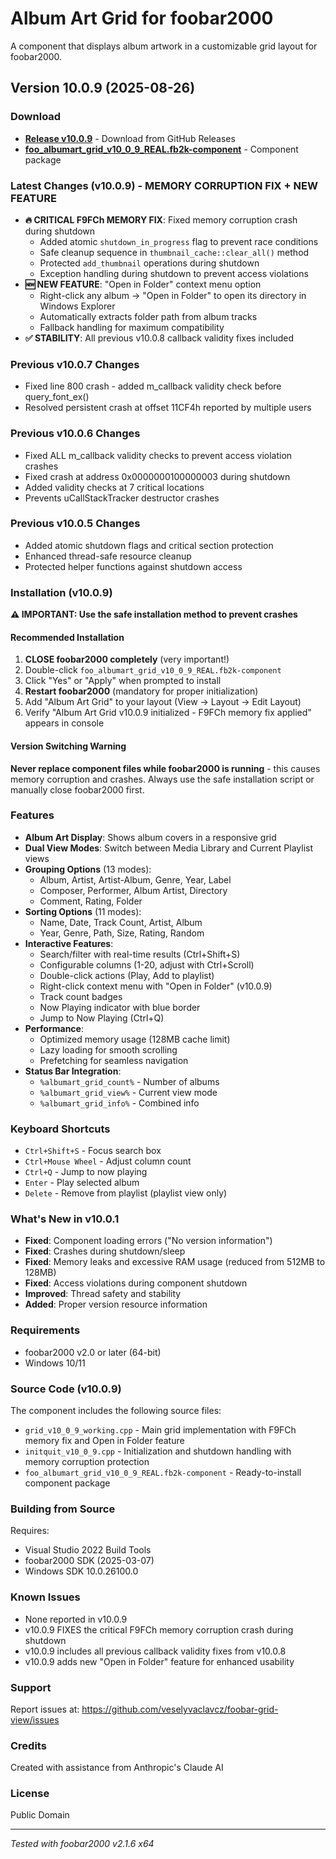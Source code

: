 # Album Art Grid for foobar2000

A component that displays album artwork in a customizable grid layout for foobar2000.

## Version 10.0.9 (2025-08-26)

### Download
- **[Release v10.0.9](https://github.com/veselyvaclavcz/foobar-grid-view/releases/latest)** - Download from GitHub Releases
- **[foo_albumart_grid_v10_0_9_REAL.fb2k-component](foo_albumart_grid_v10_0_9_REAL.fb2k-component)** - Component package

### Latest Changes (v10.0.9) - MEMORY CORRUPTION FIX + NEW FEATURE
- **🔥 CRITICAL F9FCh MEMORY FIX**: Fixed memory corruption crash during shutdown
  - Added atomic `shutdown_in_progress` flag to prevent race conditions
  - Safe cleanup sequence in `thumbnail_cache::clear_all()` method
  - Protected `add_thumbnail` operations during shutdown
  - Exception handling during shutdown to prevent access violations
- **🆕 NEW FEATURE**: "Open in Folder" context menu option
  - Right-click any album → "Open in Folder" to open its directory in Windows Explorer
  - Automatically extracts folder path from album tracks
  - Fallback handling for maximum compatibility
- **✅ STABILITY**: All previous v10.0.8 callback validity fixes included

### Previous v10.0.7 Changes
- Fixed line 800 crash - added m_callback validity check before query_font_ex()
- Resolved persistent crash at offset 11CF4h reported by multiple users

### Previous v10.0.6 Changes
- Fixed ALL m_callback validity checks to prevent access violation crashes
- Fixed crash at address 0x0000000100000003 during shutdown
- Added validity checks at 7 critical locations
- Prevents uCallStackTracker destructor crashes

### Previous v10.0.5 Changes
- Added atomic shutdown flags and critical section protection
- Enhanced thread-safe resource cleanup
- Protected helper functions against shutdown access

### Installation (v10.0.9)
**⚠️ IMPORTANT: Use the safe installation method to prevent crashes**

#### Recommended Installation
1. **CLOSE foobar2000 completely** (very important!)
2. Double-click `foo_albumart_grid_v10_0_9_REAL.fb2k-component` 
3. Click "Yes" or "Apply" when prompted to install
4. **Restart foobar2000** (mandatory for proper initialization)
5. Add "Album Art Grid" to your layout (View → Layout → Edit Layout)
6. Verify "Album Art Grid v10.0.9 initialized - F9FCh memory fix applied" appears in console

#### Version Switching Warning
**Never replace component files while foobar2000 is running** - this causes memory corruption and crashes. Always use the safe installation script or manually close foobar2000 first.

### Features
- **Album Art Display**: Shows album covers in a responsive grid
- **Dual View Modes**: Switch between Media Library and Current Playlist views
- **Grouping Options** (13 modes):
  - Album, Artist, Artist-Album, Genre, Year, Label
  - Composer, Performer, Album Artist, Directory
  - Comment, Rating, Folder
- **Sorting Options** (11 modes):
  - Name, Date, Track Count, Artist, Album
  - Year, Genre, Path, Size, Rating, Random
- **Interactive Features**:
  - Search/filter with real-time results (Ctrl+Shift+S)
  - Configurable columns (1-20, adjust with Ctrl+Scroll)
  - Double-click actions (Play, Add to playlist)
  - Right-click context menu with "Open in Folder" (v10.0.9)
  - Track count badges
  - Now Playing indicator with blue border
  - Jump to Now Playing (Ctrl+Q)
- **Performance**:
  - Optimized memory usage (128MB cache limit)
  - Lazy loading for smooth scrolling
  - Prefetching for seamless navigation
- **Status Bar Integration**:
  - `%albumart_grid_count%` - Number of albums
  - `%albumart_grid_view%` - Current view mode
  - `%albumart_grid_info%` - Combined info

### Keyboard Shortcuts
- `Ctrl+Shift+S` - Focus search box
- `Ctrl+Mouse Wheel` - Adjust column count
- `Ctrl+Q` - Jump to now playing
- `Enter` - Play selected album
- `Delete` - Remove from playlist (playlist view only)

### What's New in v10.0.1
- **Fixed**: Component loading errors ("No version information")
- **Fixed**: Crashes during shutdown/sleep
- **Fixed**: Memory leaks and excessive RAM usage (reduced from 512MB to 128MB)
- **Fixed**: Access violations during component shutdown
- **Improved**: Thread safety and stability
- **Added**: Proper version resource information

### Requirements
- foobar2000 v2.0 or later (64-bit)
- Windows 10/11

### Source Code (v10.0.9)
The component includes the following source files:
- `grid_v10_0_9_working.cpp` - Main grid implementation with F9FCh memory fix and Open in Folder feature
- `initquit_v10_0_9.cpp` - Initialization and shutdown handling with memory corruption protection
- `foo_albumart_grid_v10_0_9_REAL.fb2k-component` - Ready-to-install component package

### Building from Source
Requires:
- Visual Studio 2022 Build Tools
- foobar2000 SDK (2025-03-07)
- Windows SDK 10.0.26100.0

### Known Issues  
- None reported in v10.0.9
- v10.0.9 FIXES the critical F9FCh memory corruption crash during shutdown
- v10.0.9 includes all previous callback validity fixes from v10.0.8
- v10.0.9 adds new "Open in Folder" feature for enhanced usability

### Support
Report issues at: https://github.com/veselyvaclavcz/foobar-grid-view/issues

### Credits
Created with assistance from Anthropic's Claude AI

### License
Public Domain

---
*Tested with foobar2000 v2.1.6 x64*